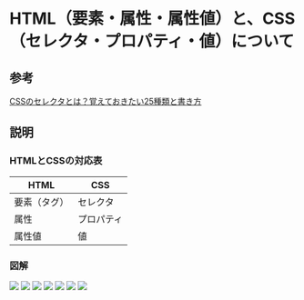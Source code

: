 # HTML（要素・属性・属性値）と、CSS（セレクタ・プロパティ・値）について
## 参考
[CSSのセレクタとは？覚えておきたい25種類と書き方](https://saruwakakun.com/html-css/reference/selector)

## 説明
### HTMLとCSSの対応表
| HTML | CSS |
|---|---|
| 要素（タグ） | セレクタ |
| 属性 | プロパティ |
| 属性値 | 値 |

### 図解
![](img/要素について.png)
![](img/セレクタについて.png)
![](img/セレクタについて_タグ.png)
![](img/セレクタについて_ID.png)
![](img/セレクタについて_class.png)
![](img/セレクタについて_複数.png)
![](img/セレクタについて_絞込.png)